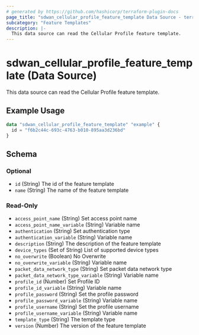 ```yaml
---
# generated by https://github.com/hashicorp/terraform-plugin-docs
page_title: "sdwan_cellular_profile_feature_template Data Source - terraform-provider-sdwan"
subcategory: "Feature Templates"
description: |-
  This data source can read the Cellular Profile feature template.
---
```


# sdwan_cellular_profile_feature_template (Data Source)

This data source can read the Cellular Profile feature template.

## Example Usage

```terraform
data "sdwan_cellular_profile_feature_template" "example" {
  id = "f6b2c44c-693c-4763-b010-895aa3d236bd"
}
```

<!-- schema generated by tfplugindocs -->
## Schema

### Optional

- `id` (String) The id of the feature template
- `name` (String) The name of the feature template

### Read-Only

- `access_point_name` (String) Set access point name
- `access_point_name_variable` (String) Variable name
- `authentication` (String) Set authentication type
- `authentication_variable` (String) Variable name
- `description` (String) The description of the feature template
- `device_types` (Set of String) List of supported device types
- `no_overwrite` (Boolean) No Overwrite
- `no_overwrite_variable` (String) Variable name
- `packet_data_network_type` (String) Set packet data network type
- `packet_data_network_type_variable` (String) Variable name
- `profile_id` (Number) Set Profile ID
- `profile_id_variable` (String) Variable name
- `profile_password` (String) Set the profile password
- `profile_password_variable` (String) Variable name
- `profile_username` (String) Set the profile username
- `profile_username_variable` (String) Variable name
- `template_type` (String) The template type
- `version` (Number) The version of the feature template

